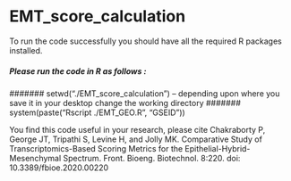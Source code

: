 # EMT_score_calculation

To run the code successfully you should have all the required R packages installed. 



##### Please run the code in R as follows :
 ####### setwd(“./EMT_score_calculation”) – depending upon where you save it in your desktop change the working directory
 ####### system(paste(“Rscript  ./EMT_GEO.R”, “GSEID”)) 



You find this code useful in your research, please cite Chakraborty P, George JT, Tripathi S, Levine H, and Jolly MK. Comparative Study of Transcriptomics-Based Scoring Metrics for the Epithelial-Hybrid-Mesenchymal Spectrum. Front. Bioeng. Biotechnol. 8:220. doi: 10.3389/fbioe.2020.00220 

